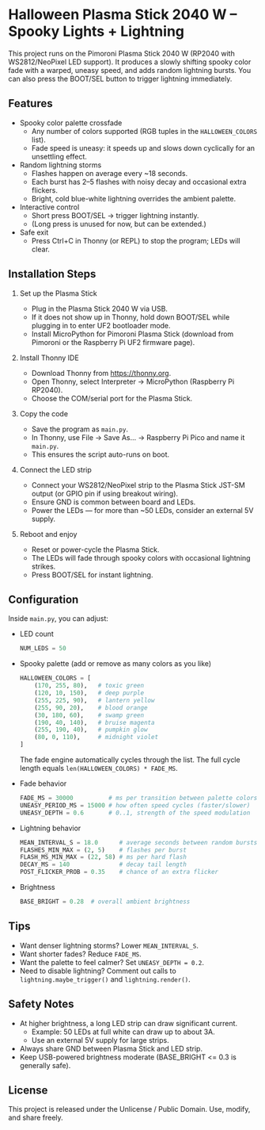 # Halloween Plasma Stick 2040 W – Spooky Lights + Lightning

This project runs on the Pimoroni Plasma Stick 2040 W (RP2040 with WS2812/NeoPixel LED support).
It produces a slowly shifting spooky color fade with a warped, uneasy speed, and adds random lightning bursts.
You can also press the BOOT/SEL button to trigger lightning immediately.

## Features

- Spooky color palette crossfade
  - Any number of colors supported (RGB tuples in the `HALLOWEEN_COLORS` list).
  - Fade speed is uneasy: it speeds up and slows down cyclically for an unsettling effect.
- Random lightning storms
  - Flashes happen on average every ~18 seconds.
  - Each burst has 2–5 flashes with noisy decay and occasional extra flickers.
  - Bright, cold blue-white lightning overrides the ambient palette.
- Interactive control
  - Short press BOOT/SEL -> trigger lightning instantly.
  - (Long press is unused for now, but can be extended.)
- Safe exit
  - Press Ctrl+C in Thonny (or REPL) to stop the program; LEDs will clear.

## Installation Steps

1) Set up the Plasma Stick
   - Plug in the Plasma Stick 2040 W via USB.
   - If it does not show up in Thonny, hold down BOOT/SEL while plugging in to enter UF2 bootloader mode.
   - Install MicroPython for Pimoroni Plasma Stick (download from Pimoroni or the Raspberry Pi UF2 firmware page).

2) Install Thonny IDE
   - Download Thonny from https://thonny.org.
   - Open Thonny, select Interpreter -> MicroPython (Raspberry Pi RP2040).
   - Choose the COM/serial port for the Plasma Stick.

3) Copy the code
   - Save the program as `main.py`.
   - In Thonny, use File -> Save As... -> Raspberry Pi Pico and name it `main.py`.
   - This ensures the script auto-runs on boot.

4) Connect the LED strip
   - Connect your WS2812/NeoPixel strip to the Plasma Stick JST-SM output (or GPIO pin if using breakout wiring).
   - Ensure GND is common between board and LEDs.
   - Power the LEDs — for more than ~50 LEDs, consider an external 5V supply.

5) Reboot and enjoy
   - Reset or power-cycle the Plasma Stick.
   - The LEDs will fade through spooky colors with occasional lightning strikes.
   - Press BOOT/SEL for instant lightning.

## Configuration

Inside `main.py`, you can adjust:

- LED count
  ```python
  NUM_LEDS = 50
  ```

- Spooky palette (add or remove as many colors as you like)
  ```python
  HALLOWEEN_COLORS = [
      (170, 255, 80),   # toxic green
      (120, 10, 150),   # deep purple
      (255, 225, 90),   # lantern yellow
      (255, 90, 20),    # blood orange
      (30, 180, 60),    # swamp green
      (190, 40, 140),   # bruise magenta
      (255, 190, 40),   # pumpkin glow
      (80, 0, 110),     # midnight violet
  ]
  ```
  The fade engine automatically cycles through the list.
  The full cycle length equals `len(HALLOWEEN_COLORS) * FADE_MS`.

- Fade behavior
  ```python
  FADE_MS = 30000          # ms per transition between palette colors
  UNEASY_PERIOD_MS = 15000 # how often speed cycles (faster/slower)
  UNEASY_DEPTH = 0.6       # 0..1, strength of the speed modulation
  ```

- Lightning behavior
  ```python
  MEAN_INTERVAL_S = 18.0      # average seconds between random bursts
  FLASHES_MIN_MAX = (2, 5)    # flashes per burst
  FLASH_MS_MIN_MAX = (22, 58) # ms per hard flash
  DECAY_MS = 140              # decay tail length
  POST_FLICKER_PROB = 0.35    # chance of an extra flicker
  ```

- Brightness
  ```python
  BASE_BRIGHT = 0.28  # overall ambient brightness
  ```

## Tips

- Want denser lightning storms? Lower `MEAN_INTERVAL_S`.
- Want shorter fades? Reduce `FADE_MS`.
- Want the palette to feel calmer? Set `UNEASY_DEPTH = 0.2`.
- Need to disable lightning? Comment out calls to `lightning.maybe_trigger()` and `lightning.render()`.

## Safety Notes

- At higher brightness, a long LED strip can draw significant current.
  - Example: 50 LEDs at full white can draw up to about 3A.
  - Use an external 5V supply for large strips.
- Always share GND between Plasma Stick and LED strip.
- Keep USB-powered brightness moderate (BASE_BRIGHT <= 0.3 is generally safe).

## License

This project is released under the Unlicense / Public Domain.
Use, modify, and share freely.
